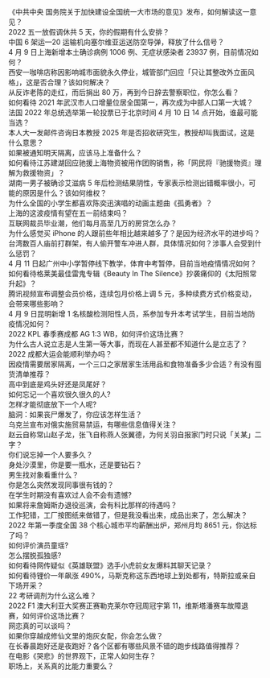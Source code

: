 《中共中央 国务院关于加快建设全国统一大市场的意见》发布，如何解读这一意见？  
2022 五一放假调休共 5 天，你的假期有什么安排？  
中国 6 架运—20 运输机向塞尔维亚运送防空导弹，释放了什么信号？  
4 月 9 日上海新增本土确诊病例 1006 例、无症状感染者 23937 例，目前情况如何？  
西安一咖啡店称因影响城市面貌永久停业，城管部门回应「只让其整改外立面风格」，这是否合理？该如何解决？  
从反诈老陈的走红，而后捐出 80 万，再到今日辞去警察职位，你怎么看？  
如何看待 2021 年武汉市人口增量位居全国第一，再次成为中部人口第一大城？  
法国 2022 年总统选举第一轮投票已于北京时间 4 月 10 日 14 点开始，谁最可能当选？  
本人大一发邮件咨询日本教授 2025 年是否招收研究生，教授却叫我面试，这是什么意思？  
如果被通知明天隔离，应该马上准备什么？  
如何看待江苏建湖回应驰援上海物资被用作团购销售，称「网民将『驰援物资』理解为救援物资」？  
湖南一男子被确诊艾滋病 5 年后检测结果阴性，专家表示检测出错概率很小，可能的原因是什么？该如何维权？  
为什么全国的小学生都喜欢陈奕迅演唱的动画主题曲《孤勇者》？  
上海的这波疫情有望在五一前结束吗？  
互联网裁员毕业潮，他们每月高至几万的房贷怎么办？  
为什么感觉买 iPhone 的人跟前些年相比越来越多了？是因为经济水平的进步吗？  
台湾数百人庙前打群架，有人偷开警车冲进人群，具体情况如何？涉事人会受到什么惩罚？  
4 月 11 日起广州中小学暂停线下教学，体育中考暂停，目前当地疫情情况如何？  
如何看待格莱美最佳雷鬼专辑《Beauty In The Silence》抄袭痛仰的《太阳照常升起》？  
腾讯视频宣布调整会员价格，连续包月价格上调 5 元，多种续费方式价格变动，会带来哪些影响？  
4 月 9 日昆明新增 1 名核酸检测阳性人员，系参加专升本考试学生，目前当地防疫情况如何？  
2022 KPL 春季赛成都 AG 1:3 WB，如何评价这场比赛？  
为什么古人说立志是人生第一等大事，而现在人甚至都不知道什么是立志了？  
2022 成都大运会能顺利举办吗？  
因疫情需要居家隔离，一个三口之家居家生活用品和食物准备多少合适？有没有囤货清单推荐？  
高中到底是鸡头好还是凤尾好？  
如何忘记一个喜欢很久很久的人?  
怎样才能彻底放下一个人呢?  
脑洞：如果丧尸爆发了，你应该怎样生活？  
乌克兰宣布对俄实施贸易禁运，有哪些信息值得关注？  
赵云自称常山赵子龙，张飞自称燕人张翼德，为何关羽自报家门时只说「关某」二字？  
你们说忘掉一个人要多久？  
身处沙漠里，你是要一瓶水，还是要钻石？  
男生找对象看重什么？  
你是怎么突然发现同事很有钱的？  
在学生时期没有喜欢过人会不会有遗憾?  
如果将来詹姆斯办退役巡演，会有科比那样的待遇吗？  
工作犯错，工厂按图纸来做错了，但是我没看出来，成品出来了，怎么解决？  
2022 年第一季度全国 38 个核心城市平均薪酬出炉，郑州月均 8651 元，你达标了吗？  
如何评价演员童瑶?  
怎么摆脱孤独感?  
如何看待网传疑似《英雄联盟》选手小虎前女友爆料其聊天记录？  
如何看待锂价一年飙涨 490%，马斯克称这东西地球上到处都有，特斯拉或亲自下场开采？  
22 考研调剂为什么这么难？  
2022 F1 澳大利亚大奖赛正赛勒克莱尔夺冠周冠宇第 11，维斯塔潘赛车故障退赛，如何评价这场比赛？  
网恋真的可以谈吗？  
如果你穿越成修仙文里的炮灰女配，你会怎么做？  
在长春晨跑好还是夜跑好？各个区都有哪些风景不错的跑步线路值得推荐？  
在电影《哭悲》的世界观下，正常人如何生存？  
职场上，关系真的比能力重要么？  
